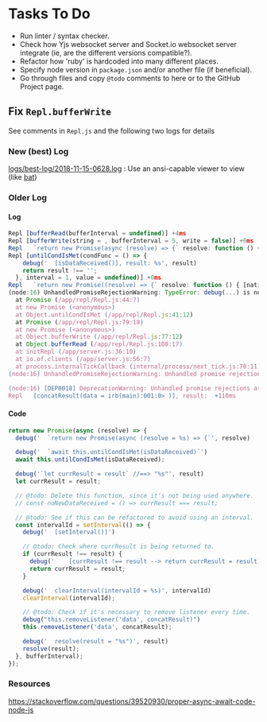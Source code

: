 # Tasks To Do

- Run linter / syntax checker.
- Check how Yjs websocket server and Socket.io websocket server integrate (ie, are the different versions compatible?).
- Refactor how 'ruby' is hardcoded into many different places.
- Specify node version in `package.json` and/or another file (if beneficial).
- Go through files and copy `@todo` comments to here or to the GitHub Project page.

## Fix `Repl.bufferWrite`
See comments in `Repl.js` and the following two logs for details

### New (best) Log
[logs/best-log/2018-11-15-0628.log](../logs/best-log/2018-11-15-0628.log) : Use an ansi-capable viewer to view (like [bat](https://github.com/sharkdp/bat))

### Older Log

#### Log
```js
Repl [bufferRead(bufferInterval = undefined)] +4ms
Repl [bufferWrite(string = , bufferInterval = 5, write = false)] +0ms
Repl   `return new Promise(async (resolve) => {` resolve: function () { [native code] } +1ms
Repl [untilCondIsMet(condFunc = () => {
    debug('  [isDataReceived()], result: %s', result)
    return result !== '';
  }, interval = 1, value = undefined)] +0ms
Repl   `return new Promise((resolve) => {` resolve: function () { [native code] } +0ms
(node:16) UnhandledPromiseRejectionWarning: TypeError: debug(...) is not a function
  at Promise (/app/repl/Repl.js:44:7)
  at new Promise (<anonymous>)
  at Object.untilCondIsMet (/app/repl/Repl.js:41:12)
  at Promise (/app/repl/Repl.js:79:18)
  at new Promise (<anonymous>)
  at Object.bufferWrite (/app/repl/Repl.js:77:12)
  at Object.bufferRead (/app/repl/Repl.js:108:17)
  at initRepl (/app/server.js:36:10)
  at io.of.clients (/app/server.js:56:7)
  at process.internalTickCallback (internal/process/next_tick.js:70:11)
(node:16) UnhandledPromiseRejectionWarning: Unhandled promise rejection. This error originated either by throwing inside of an async function without a catch block, or by rejecting a promise which was not handled with .cat

(node:16) [DEP0018] DeprecationWarning: Unhandled promise rejections are deprecated. In the future, promise rejections that are not handled will terminate the Node.js process with a non-zero exit code.
Repl   [concatResult(data = irb(main):001:0> )], result:  +110ms
```

#### Code
```js
return new Promise(async (resolve) => {
  debug('  `return new Promise(async (resolve = %s) => {`', resolve)

  debug('  `await this.untilCondIsMet(isDataReceived)`')
  await this.untilCondIsMet(isDataReceived);

  debug('`let currResult = result` //==> "%s"', result)
  let currResult = result;

  // @todo: Delete this function, since it's not being used anywhere.
  // const noNewDataReceived = () => currResult === result;

  // @todo: See if this can be refactored to avoid using an interval.
  const intervalId = setInterval(() => {
    debug('  [setInterval()]')

    // @todo: Check where currResult is being returned to.
    if (currResult !== result) {
      debug('    [currResult !== result --> return currResult = result] currResult: "%s", result: "%s"', currResult, result)
      return currResult = result;
    }

    debug('  clearInterval(intervalId = %s)', intervalId)
    clearInterval(intervalId);

    // @todo: Check if it's necessary to remove listener every time.
    debug("this.removeListener('data', concatResult)")
    this.removeListener('data', concatResult);

    debug('  resolve(result = "%s")', result)
    resolve(result);
  }, bufferInterval);
});

```

### Resources
https://stackoverflow.com/questions/39520930/proper-async-await-code-node-js
